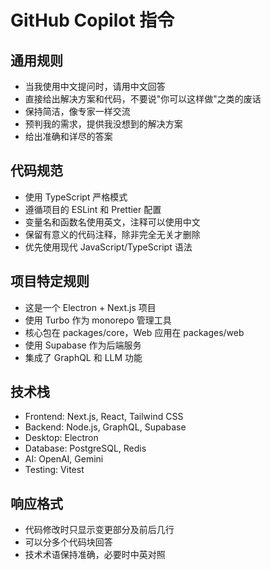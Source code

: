 # GitHub Copilot 指令
## 通用规则
- 当我使用中文提问时，请用中文回答
- 直接给出解决方案和代码，不要说"你可以这样做"之类的废话
- 保持简洁，像专家一样交流
- 预判我的需求，提供我没想到的解决方案
- 给出准确和详尽的答案

## 代码规范
- 使用 TypeScript 严格模式
- 遵循项目的 ESLint 和 Prettier 配置
- 变量名和函数名使用英文，注释可以使用中文
- 保留有意义的代码注释，除非完全无关才删除
- 优先使用现代 JavaScript/TypeScript 语法

## 项目特定规则
- 这是一个 Electron + Next.js 项目
- 使用 Turbo 作为 monorepo 管理工具
- 核心包在 packages/core，Web 应用在 packages/web
- 使用 Supabase 作为后端服务
- 集成了 GraphQL 和 LLM 功能

## 技术栈
- Frontend: Next.js, React, Tailwind CSS
- Backend: Node.js, GraphQL, Supabase
- Desktop: Electron
- Database: PostgreSQL, Redis
- AI: OpenAI, Gemini
- Testing: Vitest

## 响应格式
- 代码修改时只显示变更部分及前后几行
- 可以分多个代码块回答
- 技术术语保持准确，必要时中英对照
